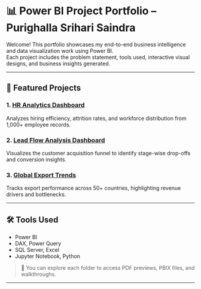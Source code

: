 # 📊 Power BI Project Portfolio – Purighalla Srihari Saindra

Welcome! This portfolio showcases my end-to-end business intelligence and data visualization work using Power BI.  
Each project includes the problem statement, tools used, interactive visual designs, and business insights generated.

---

## 🔷 Featured Projects

### 1. [HR Analytics Dashboard](./HR-Analytics-Dashboard)
Analyzes hiring efficiency, attrition rates, and workforce distribution from 1,000+ employee records.

### 2. [Lead Flow Analysis Dashboard]([https://github.com/Indra1912/bi-dashboard-portfolio/blob/main/Lead%20Flow%20Analysis.pbix])
Visualizes the customer acquisition funnel to identify stage-wise drop-offs and conversion insights.

### 3. [Global Export Trends](./Export-Trends-Analysis)
Tracks export performance across 50+ countries, highlighting revenue drivers and bottlenecks.

---

## 🛠 Tools Used

- Power BI
- DAX, Power Query
- SQL Server, Excel
- Jupyter Notebook, Python

> 📎 You can explore each folder to access PDF previews, PBIX files, and walkthroughs.

---
